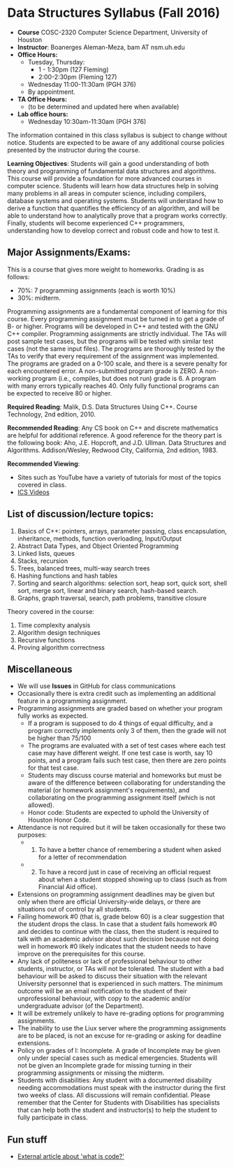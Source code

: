 # Data Structures Syllabus (Fall 2016)

* **Course** COSC-2320 Computer Science Department, University of Houston
* **Instructor**: Boanerges Aleman-Meza, bam AT nsm.uh.edu
* **Office Hours:** 
  * Tuesday, Thursday: 
    * 1 - 1:30pm (127 Fleming)
    * 2:00-2:30pm (Fleming 127)
  * Wednesday 11:00-11:30am (PGH 376)
  * By appointment.
* **TA Office Hours:** 
  * (to be determined and updated here when available)
* **Lab office hours:**
  * Wednesday 10:30am-11:30am (PGH 376)

The information contained in this class syllabus is subject to change without notice. Students are expected to be aware of any additional course policies presented by the instructor during the course.

**Learning Objectives**: Students will gain a good understanding of both theory and programming of fundamental data structures and algorithms. This course will provide a foundation for more advanced courses in computer science. Students will learn how data structures help in solving many problems in all areas in computer science, including compilers, database systems and operating systems. Students will understand how to derive a function that quantifies the efficiency of an algorithm, and will be able to understand how to analytically prove that a program works correctly. Finally, students will become experienced C++ programmers, understanding how to develop correct and robust code and how to test it.

## Major Assignments/Exams: 
This is a course that gives more weight to homeworks. Grading is as follows:
* 70%: 7 programming assignments (each is worth 10%)
* 30%: midterm.

Programming assignments are a fundamental component of learning for this course. Every programming assignment must be turned in to get a grade of B- or higher. Programs will be developed in C++ and tested with the GNU C++ compiler. Programming assignments are strictly individual. The TAs will post sample test cases, but the programs will be tested with similar test cases (not the same input files). The programs are thoroughly tested by the TAs to verify that every requirement of the assignment was implemented. The programs are graded on a 0-100 scale, and there is a severe penalty for each encountered error. A non-submitted program grade is ZERO. A non-working program (i.e., compiles, but does not run) grade is 6. A program with many errors typically reaches 40. Only fully functional programs can be expected to receive 80 or higher. 

**Required Reading**: Malik, D.S. Data Structures Using C++. Course Technology, 2nd edition, 2010.

**Recommended Reading**: Any CS book on C++ and discrete mathematics are helpful for additional reference. 
A good reference for the theory part is the following book: Aho, J.E. Hopcroft, and J.D. Ullman. Data Structures and Algorithms. Addison/Wesley, Redwood City, California, 2nd edition, 1983.

**Recommended Viewing**: 
  * Sites such as YouTube have a variety of tutorials for most of the topics covered in class.
  * [ICS Videos](http://icsvideos.uh.edu/)

## List of discussion/lecture topics:

1. Basics of C++: pointers, arrays, parameter passing, class encapsulation, inheritance, methods, function overloading, Input/Output 
2. Abstract Data Types, and Object Oriented Programming
3. Linked lists, queues
4. Stacks, recursion
5. Trees, balanced trees, multi-way search trees
6. Hashing functions and hash tables
7. Sorting and search algorithms: selection sort, heap sort, quick sort, shell sort, merge sort, linear and binary search, hash-based search. 
8. Graphs, graph traversal, search, path problems, transitive closure 

Theory covered in the course: 
1. Time complexity analysis
2. Algorithm design techniques
3. Recursive functions
4. Proving algorithm correctness

## Miscellaneous 

* We will use **Issues** in GitHub for class communications
* Occasionally there is extra credit such as implementing an additional feature in a programming assignment.
* Programming assignments are graded based on whether your program fully works as expected. 
  * If a program is supposed to do 4 things of equal difficulty, and a program correctly implements only 3 of them, then the grade will not be higher than 75/100
  * The programs are evaluated with a set of test cases where each test case may have different weight. If one test case is worth, say 10 points, and a program fails such test case, then there are zero points for that test case. 
  * Students may discuss course material and homeworks but must be aware of the difference between collaborating for understanding the material (or homework assignment's requirements), and collaborating on the programming assignment itself (which is not allowed).
  * Honor code: Students are expected to uphold the University of Houston Honor Code.
* Attendance is not required but it will be taken occasionally for these two purposes:
  * 1. To have a better chance of remembering a student when asked for a letter of recommendation
  * 2. To have a record just in case of receiving an official request about when a student stopped showing up to class (such as from Financial Aid office).
* Extensions on programming assignment deadlines may be given but only when there are official University-wide delays, or there are situations out of control by all students.
* Failing homework #0 (that is, grade below 60) is a clear suggestion that the student drops the class. In case that a student fails homework #0 and decides to continue with the class, then the student is required to talk with an academic advisor about such decision because not doing well in homework #0 likely indicates that the student needs to have improve on the prerequisites for this course.
* Any lack of politeness or lack of professional behaviour to other students, instructor, or TAs will not be tolerated. The student with a bad behaviour will be asked to discuss their situation with the relevant University personnel that is experienced in such matters. The minimum outcome will be an email notification to the student of their unprofessional behaviour, with copy to the academic and/or undergraduate advisor (of the Department).
* It will be extremely unlikely to have re-grading options for programming assignments. 
* The inability to use the Liux server where the programming assignments are to be placed, is not an excuse for re-grading or asking for deadline extensions.
* Policy on grades of I: Incomplete. A grade of Incomplete may be given only under special cases such as medical emergencies. Students will not be given an Incomplete grade for missing turning in their programming assignments or missing the midterm.
* Students with disabilities: Any student with a documented disability needing accommodations must speak with the instructor during the first two weeks of class. All discussions will remain confidential. Please remember that the Center for Students with Disabilities has specialists that can help both the student and instructor(s) to help the student to fully participate in class.


## Fun stuff

* [External article about 'what is code?'](http://www.bloomberg.com/graphics/2015-paul-ford-what-is-code/)
